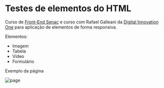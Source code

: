 # Testes de elementos do HTML

Curso de [Front-End Senac](https://github.com/git-senac-ead/responsive-web-devices "Front-End Senac") e curso com Rafael Galleani da [Digital Innovation One](https://digitalinnovation.one/ "Digital Innovation One") para aplicação de elementos de forma responsiva.

Elementos:
- Imagem
- Tabela
- Vídeo
- Formulário

Exemplo da página

![page](https://i.imgur.com/tKkrgrs.png "page")
